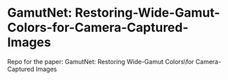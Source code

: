 # GamutNet: Restoring-Wide-Gamut-Colors-for-Camera-Captured-Images
Repo for the paper: GamutNet: Restoring Wide-Gamut Colors\\for Camera-Captured Images
